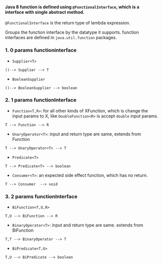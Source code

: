 #### Java 8 function is defined using `@FunctionalInterface`, which is a interface with single abstract method.   
`@FunctionalInterface` is the return type of lambda expression.  

Groups the function interface by the datatype it supports. function interfaces are defined in `java.util.function` packages.

### 1. 0 params functioninterface

* `Supplier<T>`

`()--> Supplier --> T`
  
* `BooleanSupplier`

`()--> BooleanSupplier --> boolean`
  
### 2. 1 params functionInterface

* `Function<T,R>`: for all other kinds of XFunction, which is change the input params to X, like `DoubleFunction<R>` 
is accept `double` input params. 

`T --> Function --> R`

* `UnaryOperator<T>`: input and return type are same, extends from Function

`T --> UnaryOperator<T> --> T`

* `Predicate<T>`

`T --> Predicate<T> --> boolean`

* `Consumer<T>`: an expected side effect function, which has no return.

`T --> Consumer  --> void` 

  
### 3. 2 params functionInterface

* `BiFunction<T,U,R>`

`T,U --> BiFunction --> R`

* `BinaryOperator<T>`: input and return type are same. extends from BiFunction

`T,T --> BinaryOperator --> T`

* `BiPredicate<T,U>`

`T,U --> BiPredicate --> boolean`
